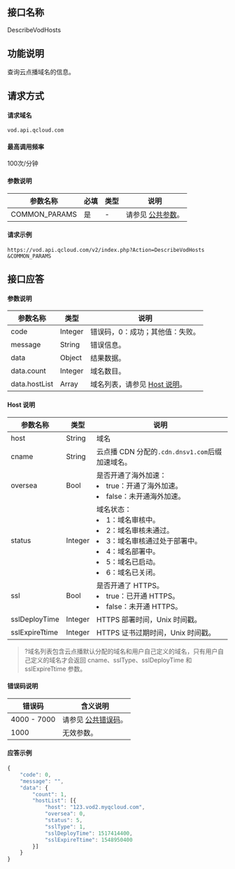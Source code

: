 ## 接口名称
DescribeVodHosts

## 功能说明

查询云点播域名的信息。

## 请求方式

#### 请求域名
`vod.api.qcloud.com`

#### 最高调用频率
100次/分钟

#### 参数说明
| 参数名称      | 必填 | 类型 | 说明                                                                            |
| ------------- | ---- | ---- | ------------------------------------------------------------------------------- |
| COMMON_PARAMS | 是   |   -   | 请参见 [公共参数](https://cloud.tencent.com/document/api/213/6976)。 |


#### 请求示例
```
https://vod.api.qcloud.com/v2/index.php?Action=DescribeVodHosts
&COMMON_PARAMS
```
## 接口应答

#### 参数说明
| 参数名称      | 类型    | 说明                          |
| ------------- | ------- | ----------------------------- |
| code          | Integer | 错误码，0：成功；其他值：失败。 |
| message       | String  | 错误信息。                      |
| data          | Object  | 结果数据。                      |
| data.count    | Integer | 域名数目。                      |
| data.hostList | Array   | 域名列表，请参见 [Host 说明](#p1)。        |

#### [](id:p1)Host 说明
| 参数名称       | 类型    | 说明                                                                                                                                                                  |
| -------------- | ------- | --------------------------------------------------------------------------------------------------------------------------------------------------------------------- |
| host           | String  | 域名                                                                                                                                                                  |
| cname          | String  | 云点播 CDN 分配的`.cdn.dnsv1.com`后缀加速域名。                                                                                                                         |
| oversea        | Bool    | 是否开通了海外加速： <li>true：开通了海外加速。</li><li>false：未开通海外加速。</li>                                                                             |
| status         | Integer | 域名状态：<li>1：域名审核中。</li><li>2：域名审核未通过。</li><li>3：域名审核通过处于部署中。</li><li>4：域名部署中。</li><li>5：域名已启动。</li><li>6：域名已关闭。 </li> |
| ssl            | Bool    | 是否开通了 HTTPS。<li>true：已开通 HTTPS。</li><li>false：未开通 HTTPS。</li>                                                                                   |
| sslDeployTime  | Integer | HTTPS 部署时间，Unix 时间戳。                                                                                                                                           |
| sslExpireTtime | Integer | HTTPS 证书过期时间，Unix 时间戳。                                                                                                                                       |

>?域名列表包含云点播默认分配的域名和用户自己定义的域名，只有用户自己定义的域名才会返回 cname、sslType、sslDeployTime 和 sslExpireTtime 参数。

#### 错误码说明
| 错误码    | 含义说明                                     |
| --------- | -------------------------------------------- |
| 4000 - 7000 | 请参见 [公共错误码](https://cloud.tencent.com/document/api/213/6982)。 |
| 1000      | 无效参数。                                     |





#### 应答示例
```javascript
{
	"code": 0,
	"message": "",
	"data": {
		"count": 1,
		"hostList": [{
			"host": "123.vod2.myqcloud.com",
			"oversea": 0,
			"status": 5,
			"sslType": 1,
			"sslDeployTime": 1517414400,
			"sslExpireTtime": 1548950400
		}]
	}
}
```



